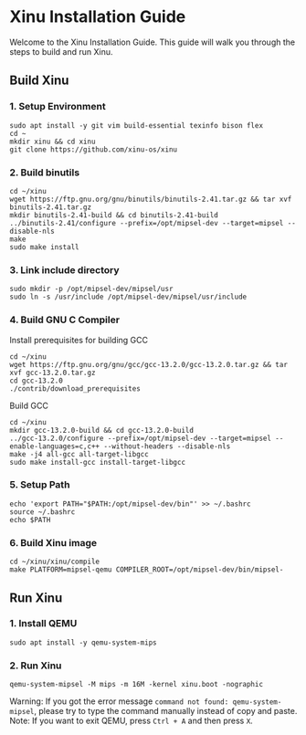 # Xinu Installation Guide
Welcome to the Xinu Installation Guide. This guide will walk you through the steps to build and run Xinu.
## Build Xinu
### 1. Setup Environment
```shell
sudo apt install -y git vim build-essential texinfo bison flex
cd ~
mkdir xinu && cd xinu
git clone https://github.com/xinu-os/xinu
```
### 2. Build binutils
```shell
cd ~/xinu
wget https://ftp.gnu.org/gnu/binutils/binutils-2.41.tar.gz && tar xvf binutils-2.41.tar.gz
mkdir binutils-2.41-build && cd binutils-2.41-build
../binutils-2.41/configure --prefix=/opt/mipsel-dev --target=mipsel --disable-nls
make
sudo make install
```
### 3. Link include directory
```shell
sudo mkdir -p /opt/mipsel-dev/mipsel/usr
sudo ln -s /usr/include /opt/mipsel-dev/mipsel/usr/include
```
### 4. Build GNU C Compiler
Install prerequisites for building GCC
```shell
cd ~/xinu
wget https://ftp.gnu.org/gnu/gcc/gcc-13.2.0/gcc-13.2.0.tar.gz && tar xvf gcc-13.2.0.tar.gz
cd gcc-13.2.0
./contrib/download_prerequisites
```
Build GCC
```shell
cd ~/xinu
mkdir gcc-13.2.0-build && cd gcc-13.2.0-build
../gcc-13.2.0/configure --prefix=/opt/mipsel-dev --target=mipsel --enable-languages=c,c++ --without-headers --disable-nls
make -j4 all-gcc all-target-libgcc
sudo make install-gcc install-target-libgcc
```
### 5. Setup Path
```shell
echo 'export PATH="$PATH:/opt/mipsel-dev/bin"' >> ~/.bashrc
source ~/.bashrc
echo $PATH
```
### 6. Build Xinu image
```shell
cd ~/xinu/xinu/compile
make PLATFORM=mipsel-qemu COMPILER_ROOT=/opt/mipsel-dev/bin/mipsel-
```
## Run Xinu
### 1. Install QEMU
```shell
sudo apt install -y qemu-system-mips
```
### 2. Run Xinu

```shell
qemu-system-mipsel -M mips -m 16M -kernel xinu.boot -nographic
```
Warning: If you got the error message `command not found: qemu-system-mipsel`, please try to type the command manually instead of copy and paste.
Note: If you want to exit QEMU, press `Ctrl + A` and then press `X`.